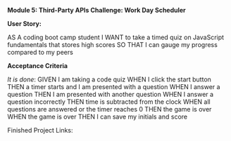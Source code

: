 **Module 5: Third-Party APIs Challenge: Work Day Scheduler**

**User Story:**

AS A coding boot camp student
I WANT to take a timed quiz on JavaScript fundamentals that stores high scores
SO THAT I can gauge my progress compared to my peers

**Acceptance Criteria**

*It is done*: GIVEN I am taking a code quiz
WHEN I click the start button
THEN a timer starts and I am presented with a question
WHEN I answer a question
THEN I am presented with another question
WHEN I answer a question incorrectly
THEN time is subtracted from the clock
WHEN all questions are answered or the timer reaches 0
THEN the game is over
WHEN the game is over
THEN I can save my initials and score

Finished Project Links:

<!-- URL to site: https://mfcodingbc.github.io/

URL to GitHub Repository: https://github.com/mfcodingbc/

![Finished Site Screenshot](./assets/images/ -->
